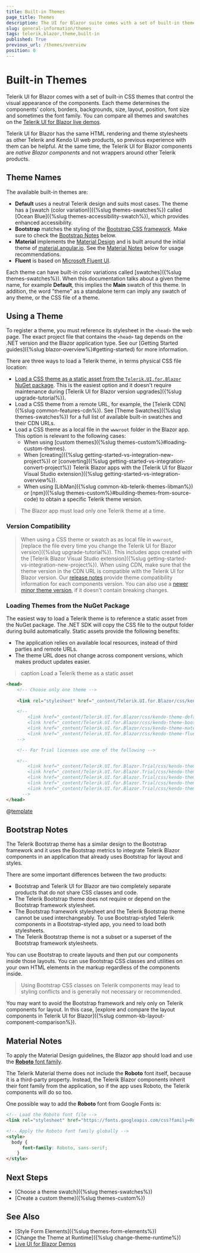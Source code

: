 ```yaml
---
title: Built-in Themes
page_title: Themes
description: The UI for Blazor suite comes with a set of built-in themes that you can choose from. Bootstrap and Material themes are also included.
slug: general-information/themes
tags: telerik,blazor,theme,built-in
published: True
previous_url: /themes/overview
position: 0
---
```


# Built-in Themes

Telerik UI for Blazor comes with a set of built-in CSS themes that control the visual appearance of the components. Each theme determines the components' colors, borders, backgrounds, size, layout, position, font size and sometimes the font family. You can compare all themes and swatches on the [Telerik UI for Blazor live demos](https://demos.telerik.com/blazor-ui/).

Telerik UI for Blazor has the same HTML rendering and theme stylesheets as other Telerik and Kendo UI web products, so previous experience with them can be helpful. At the same time, the Telerik UI for Blazor components are *native Blazor components* and not wrappers around other Telerik products.

## Theme Names

The available built-in themes are:

* **Default** uses a neutral Telerik design and suits most cases. The theme has a [swatch (color variation)]({%slug themes-swatches%}) called [Ocean Blue]({%slug themes-accessibility-swatch%}), which provides enhanced accessibility.
* **Bootstrap** matches the styling of the [Bootstrap CSS framework](https://getbootstrap.com). Make sure to check the [Bootstrap Notes](#bootstrap-notes) below.
* **Material** implements the [Material Design](https://material.io/) and is built around the initial theme of [material.angular.io](https://material.angular.io). See the [Material Notes](#material-notes) below for usage recommendations.
* **Fluent** is based on [Microsoft Fluent UI](https://developer.microsoft.com/en-us/fluentui/).

Each theme can have built-in color variations called [swatches]({%slug themes-swatches%}). When this documentation talks about a given theme name, for example **Default**, this implies the **Main** swatch of this theme. In addition, the word "theme" as a standalone term can imply any swatch of any theme, or the CSS file of a theme.


## Using a Theme

To register a theme, you must reference its stylesheet in the `<head>` the web page. The exact project file that contains the `<head>` tag depends on the .NET version and the Blazor application type. See our [Getting Started guides]({%slug blazor-overview%}#getting-started) for more information.

There are three ways to load a Telerik theme, in terms physical CSS file location:

* [Load a CSS theme as a static asset from the `Telerik.UI.for.Blazor` NuGet package](#loading-themes-from-the-nuget-package). This is the easiest option and it doesn't require maintenance during [Telerik UI for Blazor version upgrades]({%slug upgrade-tutorial%}).
* Load a CSS theme from a remote URL, for example, the [Telerik CDN]({%slug common-features-cdn%}). See [Theme Swatches]({%slug themes-swatches%}) for a full list of available built-in swatches and their CDN URLs.
* Load a CSS theme as a local file in the `wwwroot` folder in the Blazor app. This option is relevant to the following cases:
    * When using [custom themes]({%slug themes-custom%}#loading-custom-themes).
    * When [creating]({%slug getting-started-vs-integration-new-project%}) or [converting]({%slug getting-started-vs-integration-convert-project%}) Telerik Blazor apps with the [Telerik UI for Blazor Visual Studio extension]({%slug getting-started-vs-integration-overview%}).
    * When using [LibMan]({%slug common-kb-telerik-themes-libman%}) or [npm]({%slug themes-custom%}#building-themes-from-source-code) to obtain a specific Telerik theme version.

> The Blazor app must load only one Telerik theme at a time.

### Version Compatibility

> When using a CSS theme or swatch as as local file in `wwwroot`, [replace the file every time you change the Telerik UI for Blazor version]({%slug upgrade-tutorial%}). This includes apps created with the [Telerik Blazor Visual Studio extension]({%slug getting-started-vs-integration-new-project%}). When using CDN, make sure that the theme version in the CDN URL is compatible with the Telerik UI for Blazor version. Our [release notes](https://www.telerik.com/support/whats-new/blazor-ui/release-history) provide theme compatibility information for each components version. You can also use a [newer minor theme version](https://github.com/telerik/kendo-themes/releases), if it doesn't contain breaking changes.

### Loading Themes from the NuGet Package

The easiest way to load a Telerik theme is to reference a static asset from the NuGet package. The .NET SDK will copy the CSS file to the output folder during build automatically. Static assets provide the following benefits:

* The application relies on available local resources, instead of third parties and remote URLs.
* The theme URL does not change across component versions, which makes product updates easier.

>caption Load a Telerik theme as a static asset

<div class="skip-repl"></div>

````HTML
<head>
    <!-- Choose only one theme -->
    
    <link rel="stylesheet" href="_content/Telerik.UI.for.Blazor/css/kendo-theme-default/all.css" />

    <!-- 
        <link href="_content/Telerik.UI.for.Blazor/css/kendo-theme-default/default-ocean-blue.css" rel="stylesheet" />
        <link href="_content/Telerik.UI.for.Blazor/css/kendo-theme-bootstrap/all.css" rel="stylesheet" />
        <link href="_content/Telerik.UI.for.Blazor/css/kendo-theme-material/all.css" rel="stylesheet" />
        <link href="_content/Telerik.UI.for.Blazor/css/kendo-theme-fluent/all.css" rel="stylesheet" />
    -->

    <!-- For Trial licenses use one of the following -->

    <!--
        <link href="_content/Telerik.UI.for.Blazor.Trial/css/kendo-theme-default/all.css" rel="stylesheet" />
        <link href="_content/Telerik.UI.for.Blazor.Trial/css/kendo-theme-default/default-ocean-blue.css" rel="stylesheet" />
        <link href="_content/Telerik.UI.for.Blazor.Trial/css/kendo-theme-bootstrap/all.css" rel="stylesheet" />
        <link href="_content/Telerik.UI.for.Blazor.Trial/css/kendo-theme-material/all.css" rel="stylesheet" />
        <link href="_content/Telerik.UI.for.Blazor.Trial/css/kendo-theme-fluent/all.css" rel="stylesheet" />
      -->
</head>
````

@[template](/_contentTemplates/common/general-info.md#change-theme-runtime)


## Bootstrap Notes

The Telerik Bootstrap theme has a similar design to the Bootstrap framework and it uses the Bootstrap metrics to integrate Telerik Blazor components in an application that already uses Bootstrap for layout and styles.

There are some important differences between the two products:

* Bootstrap and Telerik UI for Blazor are two completely separate products that do not share CSS classes and code.
* The Telerik Bootstrap theme does not require or depend on the Bootstrap framework stylesheet.
* The Bootstrap framework stylesheet and the Telerik Bootstrap theme cannot be used interchangeably. To use Bootstrap-styled Telerik components in a Bootstrap-styled app, you need to load both stylesheets.
* The Telerik Bootstrap theme is not a subset or a superset of the Bootstrap framework stylesheets.

You can use Bootstrap to create layouts and then put our components inside those layouts. You can use Bootstrap CSS classes and utilities on your own HTML elements in the markup regardless of the components inside.

> Using Bootstrap CSS classes on Telerik components may lead to styling conflicts and is generally not necessary or recommended.

You may want to avoid the Bootstrap framework and rely only on Telerik components for layout. In this case, [explore and compare the layout components in Telerik UI for Blazor]({%slug common-kb-layout-component-comparison%}).


## Material Notes

To apply the Material Design guidelines, the Blazor app should load and use the [**Roboto** font family](https://fonts.google.com/specimen/Roboto).

The Telerik Material theme does not include the **Roboto** font itself, because it is a third-party property. Instead, the Telerik Blazor components inherit their font family from the application, so if the app uses Roboto, the Telerik components will do so too.

One possible way to add the **Roboto** font from Google Fonts is:

<div class="skip-repl"></div>

````HTML
<!-- Load the Roboto font file -->
<link rel="stylesheet" href="https://fonts.googleapis.com/css?family=Roboto:300,400,500,700" />

<!-- Apply the Roboto font family globally -->
<style>
  body {
      font-family: Roboto, sans-serif;
    }
</style>
````


## Next Steps

* [Choose a theme swatch]({%slug themes-swatches%})
* [Create a custom theme]({%slug themes-custom%})


## See Also

* [Style Form Elements]({%slug themes-form-elements%})
* [Change the Theme at Runtime]({%slug change-theme-runtime%})
* [Live UI for Blazor Demos](https://demos.telerik.com/blazor-ui/)
